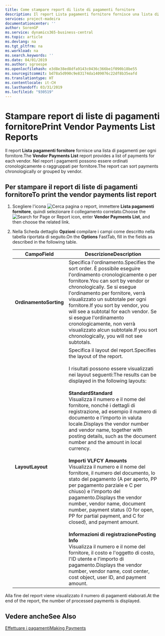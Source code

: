 ```yaml
---
title: Come stampare report di liste di pagamenti fornitore
description: Il report Lista pagamenti fornitore fornisce una lista di pagamenti per ogni fornitore. Nel report i pagamenti possono essere ordinati cronologicamente o raggruppati per fornitore.
services: project-madeira
documentationcenter: ''
author: SorenGP
ms.service: dynamics365-business-central
ms.topic: article
ms.devlang: na
ms.tgt_pltfrm: na
ms.workload: na
ms.search.keywords: ''
ms.date: 04/01/2019
ms.author: sgroespe
ms.openlocfilehash: e3d8e38ed8dfa9143c0436c366be1f090b18be55
ms.sourcegitcommit: bd78a5d990c9e83174da1409076c22df8b35eafd
ms.translationtype: HT
ms.contentlocale: it-CH
ms.lasthandoff: 03/31/2019
ms.locfileid: "930519"
---
```

# <a name="print-vendor-payments-list-reports"></a><span data-ttu-id="04690-104">Stampare report di liste di pagamenti fornitore</span><span class="sxs-lookup"><span data-stu-id="04690-104">Print Vendor Payments List Reports</span></span>
<span data-ttu-id="04690-105">Il report **Lista pagamenti fornitore** fornisce una lista di pagamenti per ogni fornitore.</span><span class="sxs-lookup"><span data-stu-id="04690-105">The **Vendor Payments List** report provides a list of payments for each vendor.</span></span> <span data-ttu-id="04690-106">Nel report i pagamenti possono essere ordinati cronologicamente o raggruppati per fornitore.</span><span class="sxs-lookup"><span data-stu-id="04690-106">The report can sort payments chronologically or grouped by vendor.</span></span>  

## <a name="to-print-the-vendor-payments-list-report"></a><span data-ttu-id="04690-107">Per stampare il report di liste di pagamenti fornitore</span><span class="sxs-lookup"><span data-stu-id="04690-107">To print the vendor payments list report</span></span>  

1.  <span data-ttu-id="04690-108">Scegliere l'icona ![Cerca pagina o report](../../media/ui-search/search_small.png "Cerca pagina o report"), immettere **Lista pagamenti fornitore**, quindi selezionare il collegamento correlato.</span><span class="sxs-lookup"><span data-stu-id="04690-108">Choose the ![Search for Page or Report](../../media/ui-search/search_small.png "Search for Page or Report icon") icon, enter **Vendor Payments List**, and then choose the related link.</span></span>  
2.  <span data-ttu-id="04690-109">Nella Scheda dettaglio **Opzioni** compilare i campi come descritto nella tabella riportata di seguito.</span><span class="sxs-lookup"><span data-stu-id="04690-109">On the **Options** FastTab, fill in the fields as described in the following table.</span></span>  

    |<span data-ttu-id="04690-110">Campo</span><span class="sxs-lookup"><span data-stu-id="04690-110">Field</span></span>|<span data-ttu-id="04690-111">Descrizione</span><span class="sxs-lookup"><span data-stu-id="04690-111">Description</span></span>|  
    |---------------------------------|---------------------------------------|  
    |<span data-ttu-id="04690-112">**Ordinamento**</span><span class="sxs-lookup"><span data-stu-id="04690-112">**Sorting**</span></span>|<span data-ttu-id="04690-113">Specifica l'ordinamento.</span><span class="sxs-lookup"><span data-stu-id="04690-113">Specifies the sort order.</span></span> <span data-ttu-id="04690-114">È possibile eseguire l'ordinamento cronologicamente o per fornitore.</span><span class="sxs-lookup"><span data-stu-id="04690-114">You can sort by vendor or chronologically.</span></span> <span data-ttu-id="04690-115">Se si esegue l'ordinamento per fornitore, verrà visualizzato un subtotale per ogni fornitore.</span><span class="sxs-lookup"><span data-stu-id="04690-115">If you sort by vendor, you will see a subtotal for each vendor.</span></span> <span data-ttu-id="04690-116">Se si esegue l'ordinamento cronologicamente, non verrà visualizzato alcun subtotale.</span><span class="sxs-lookup"><span data-stu-id="04690-116">If you sort chronologically, you will not see subtotals.</span></span>|  
    |<span data-ttu-id="04690-117">**Layout**</span><span class="sxs-lookup"><span data-stu-id="04690-117">**Layout**</span></span>|<span data-ttu-id="04690-118">Specifica il layout del report.</span><span class="sxs-lookup"><span data-stu-id="04690-118">Specifies the layout of the report.</span></span><br /><br /> <span data-ttu-id="04690-119">I risultati possono essere visualizzati nei layout seguenti:</span><span class="sxs-lookup"><span data-stu-id="04690-119">The results can be displayed in the following layouts:</span></span><br /><br /> <span data-ttu-id="04690-120">**Standard**</span><span class="sxs-lookup"><span data-stu-id="04690-120">**Standard**</span></span><br /> <span data-ttu-id="04690-121">Visualizza il numero e il nome del fornitore, nonché i dettagli di registrazione, ad esempio il numero di documento e l'importo in valuta locale.</span><span class="sxs-lookup"><span data-stu-id="04690-121">Displays the vendor number and vendor name, together with posting details, such as the document number and the amount in local currency.</span></span><br /><br /> <span data-ttu-id="04690-122">**Importi VL**</span><span class="sxs-lookup"><span data-stu-id="04690-122">**FCY Amounts**</span></span><br /> <span data-ttu-id="04690-123">Visualizza il numero e il nome del fornitore, il numero del documento, lo stato del pagamento (A per aperto, PP per pagamento parziale e C per chiuso) e l'importo del pagamento.</span><span class="sxs-lookup"><span data-stu-id="04690-123">Displays the vendor number, vendor name, document number, payment status (O for open, PP for partial payment, and C for closed), and payment amount.</span></span><br /><br /> <span data-ttu-id="04690-124">**Informazioni di registrazione**</span><span class="sxs-lookup"><span data-stu-id="04690-124">**Posting Info**</span></span><br /> <span data-ttu-id="04690-125">Visualizza il numero e il nome del fornitore, il costo e l'oggetto di costo, l'ID utente e l'importo di pagamento.</span><span class="sxs-lookup"><span data-stu-id="04690-125">Displays the vendor number, vendor name, cost center, cost object, user ID, and payment amount.</span></span>|  

 <span data-ttu-id="04690-126">Alla fine del report viene visualizzato il numero di pagamenti elaborati.</span><span class="sxs-lookup"><span data-stu-id="04690-126">At the end of the report, the number of processed payments is displayed.</span></span>  

## <a name="see-also"></a><span data-ttu-id="04690-127">Vedere anche</span><span class="sxs-lookup"><span data-stu-id="04690-127">See Also</span></span>  
[<span data-ttu-id="04690-128">Effettuare i pagamenti</span><span class="sxs-lookup"><span data-stu-id="04690-128">Making Payments</span></span>](../../payables-make-payments.md)
